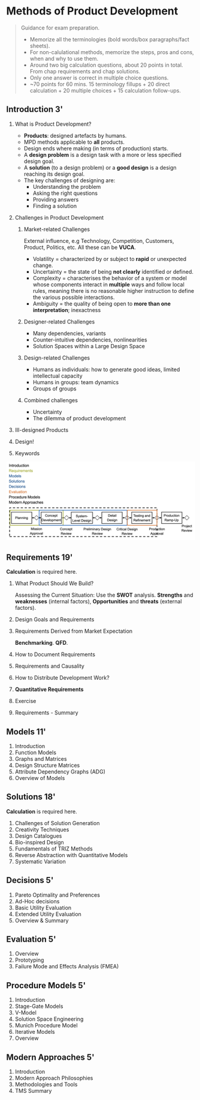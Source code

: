 # Methods of Product Development

> Guidance for exam preparation.
> * Memorize all the terminologies (bold words/box paragraphs/fact sheets).
> * For non-calulational methods, memorize the steps, pros and cons, when and why to use them.
> * Around two big calculation questions, about 20 points in total. From chap requirements and chap solutions.
> * Only one answer is correct in multiple choice questions.
> * ~70 points for 60 mins. 15 terminology fillups + 20 direct calculation + 20 multiple choices + 15 calculation follow-ups.

## Introduction 3'

1. What is Product Development?
    
    * **Products**: designed artefacts by humans. 
    * MPD methods applicable to **all** products.
    * Design ends where making (in terms of production) starts.
    * A **design problem** is a design task with a more or less specified design goal.
    * A **solution** (to a design problem) or a **good design** is a design reaching its design goal.
    * The key challenges of designing are:
      * Understanding the problem
      * Asking the right questions
      * Providing answers
      * Finding a solution
2. Challenges in Product Development

   1. Market-related Challenges

        External influence, e.g Technology, Competition, Customers, Product, Politics, etc. All these can be **VUCA**.
        * Volatility = characterized by or subject to **rapid** or unexpected change.
        * Uncertainty = the state of being **not clearly** identified or defined.
        * Complexity = characterises the behavior of a system or model whose components interact in **multiple** ways and follow local rules, meaning there is no reasonable higher instruction to define the various possible interactions.
        * Ambiguity = the quality of being open to **more than one interpretation**; inexactness
   2. Designer-related Challenges
        * Many dependencies, variants
        * Counter-intuitive dependencies, nonlinearities
        * Solution Spaces within a Large Design Space
   3. Design-related Challenges

        * Humans as individuals: how to generate good ideas, limited intellectual capacity
        * Humans in groups: team dynamics
        * Groups of groups
    4. Combined challenges
        
        * Uncertainty
        * The dilemma of product development
1. III-designed Products
2. Design!
3. Keywords


![mpd-overview](./figures/mpd_overview.png)

## Requirements 19'

**Calculation** is required here.

1. What Product Should We Build?

    Assessing the Current Situation: Use the **SWOT** analysis. **Strengths** and **weaknesses** (internal factors), **Opportunities** and **threats** (external factors).
2. Design Goals and Requirements
3. Requirements Derived from Market Expectation

    **Benchmarking**.
    **QFD**.
4. How to Document Requirements
5. Requirements and Causality
6. How to Distribute Development Work?
7. **Quantitative Requirements**
8. Exercise
9.  Requirements - Summary
  
## Models 11'
1. Introduction
2. Function Models
3. Graphs and Matrices
4. Design Structure Matrices
5. Attribute Dependency Graphs (ADG)
6. Overview of Models

## Solutions 18'

**Calculation** is required here.

1. Challenges of Solution Generation
2. Creativity Techniques
3. Design Catalogues
4. Bio-inspired Design
5. Fundamentals of TRIZ Methods
6. Reverse Abstraction with Quantitative Models
7. Systematic Variation

## Decisions 5'
1. Pareto Optimality and Preferences
2. Ad-Hoc decisions
3. Basic Utility Evaluation
4. Extended Utility Evaluation
5. Overview & Summary

## Evaluation 5'
1. Overview
2. Prototyping
3. Failure Mode and Effects Analysis (FMEA)

## Procedure Models 5'
1. Introduction
2. Stage-Gate Models
3. V-Model
4. Solution Space Engineering
5. Munich Procedure Model
6. Iterative Models
7. Overview

## Modern Approaches 5'
1. Introduction
2. Modern Approach Philosophies
3. Methodologies and Tools
4. TMS
Summary